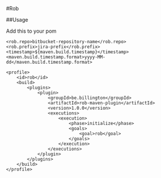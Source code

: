 #Rob

##Usage

Add this to your pom

    <rob.repo>bitbucket-repository-name</rob.repo>
    <rob.prefix>jira-prefix</rob.prefix>
    <timestamp>${maven.build.timestamp}</timestamp>
    <maven.build.timestamp.format>yyyy-MM-dd</maven.build.timestamp.format>

    <profile>
        <id>rob</id>
        <build>
            <plugins>
                <plugin>
                    <groupId>be.billington</groupId>
                    <artifactId>rob-maven-plugin</artifactId>
                    <version>1.0.0</version>
                    <executions>
                        <execution>
                            <phase>initialize</phase>
                            <goals>
                                <goal>rob</goal>
                            </goals>
                        </execution>
                    </executions>
                </plugin>
            </plugins>
        </build>
    </profile>


